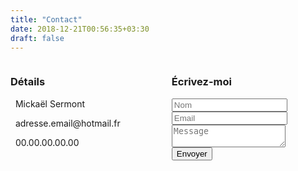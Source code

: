 ```yaml
---
title: "Contact"
date: 2018-12-21T00:56:35+03:30
draft: false
---
```


<div class="columns margeTop margeBottom">
    <div class="column col-6 col-xs-12 col-sm-12 col-md-6 col-lg-6">
        <h3 class="tl-ct">Détails</h3>
        <!-- <hr class="mi-hr"> -->
        <p class="line-detail"><i class="fas fa-user"></i> &nbsp Mickaël Sermont</p>
        <p class="line-detail"><i class="fas fa-at"></i>&nbsp adresse.email@hotmail.fr</p>
        <p class="line-detail"><i class="fas fa-phone"></i>&nbsp 00.00.00.00.00</p>
        <!-- <p class="line-detail"><i class="fas fa-link"></i>&nbsp www.mywebsite.com</p> -->
    </div>
    <div class="column col-6 col-xs-12 col-sm-12 col-md-6 col-lg-65">
        <h3 class="tl-ct">Écrivez-moi</h3>
        <!-- <hr class="mi-hr"> -->
        <form class="contact-form validate-form">
            <div class="wrap-input validate-input" data-validate = "Nom est requis">
                <input class="input" type="text" name="name" placeholder="Nom">
                <span class="shadow-input"></span>
            </div>
            <div class="wrap-input validate-input" data-validate = "Une adresse mail valide est requis: ex@abc.xyz">
                <input class="input" type="text" name="email" placeholder="Email">
                <span class="shadow-input"></span>
            </div>
            <div class="wrap-input validate-input" data-validate = "Un message est requis">
                <textarea class="input" name="message" placeholder="Message"></textarea>
                <span class="shadow-input"></span>
            </div>
            <div class="container-contact-form-btn">
                <button class="contact-form-btn">
                    <span>
                        Envoyer
                        <i class="fas fa-paper-plane"></i>
                    </span>
                </button>
            </div>
        </form>
    </div>
</div>
